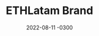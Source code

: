---
layout: default
title: ETHLatam Brand
date: 2022-08-11 -0300
tags: [Art Direction, UX, Print]
image: /img/work/ethlatam-brand.jpg
link: https://ethlatam.org/
---